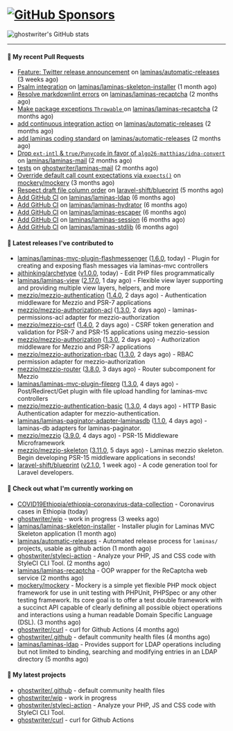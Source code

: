 # [![GitHub Sponsors](https://img.shields.io/github/sponsors/ghostwriter?label=Sponsors&style=flat-square&logo=GitHub%20Sponsors)](https://github.com/sponsors/ghostwriter)

![ghostwriter's GitHub stats](https://github-readme-stats.vercel.app/api?username=ghostwriter&show_icons=true&count_private=true&hide_title=true&hide_rank=true&icon_color=333)

---
#### 🔨 My recent Pull Requests

- [Feature: Twitter release announcement](https://github.com/laminas/automatic-releases/pull/174) on [laminas/automatic-releases](https://github.com/laminas/automatic-releases) (3 weeks ago)
- [Psalm integration](https://github.com/laminas/laminas-skeleton-installer/pull/24) on [laminas/laminas-skeleton-installer](https://github.com/laminas/laminas-skeleton-installer) (1 month ago)
- [Resolve markdownlint errors](https://github.com/laminas/laminas-recaptcha/pull/14) on [laminas/laminas-recaptcha](https://github.com/laminas/laminas-recaptcha) (2 months ago)
- [Make package exceptions `Throwable` ](https://github.com/laminas/laminas-recaptcha/pull/13) on [laminas/laminas-recaptcha](https://github.com/laminas/laminas-recaptcha) (2 months ago)
- [add continuous integration action](https://github.com/laminas/automatic-releases/pull/172) on [laminas/automatic-releases](https://github.com/laminas/automatic-releases) (2 months ago)
- [add laminas coding standard](https://github.com/laminas/automatic-releases/pull/171) on [laminas/automatic-releases](https://github.com/laminas/automatic-releases) (2 months ago)
- [Drop `ext-intl` &amp; `true/Punycode` in favor of `algo26-matthias/idna-convert`](https://github.com/laminas/laminas-mail/pull/176) on [laminas/laminas-mail](https://github.com/laminas/laminas-mail) (2 months ago)
- [tests](https://github.com/ghostwriter/laminas-mail/pull/1) on [ghostwriter/laminas-mail](https://github.com/ghostwriter/laminas-mail) (2 months ago)
- [Override default call count expectations via `expects()`](https://github.com/mockery/mockery/pull/1146) on [mockery/mockery](https://github.com/mockery/mockery) (3 months ago)
- [Respect draft file column order](https://github.com/laravel-shift/blueprint/pull/487) on [laravel-shift/blueprint](https://github.com/laravel-shift/blueprint) (5 months ago)
- [Add GitHub CI](https://github.com/laminas/laminas-ldap/pull/20) on [laminas/laminas-ldap](https://github.com/laminas/laminas-ldap) (6 months ago)
- [Add GitHub CI](https://github.com/laminas/laminas-hydrator/pull/58) on [laminas/laminas-hydrator](https://github.com/laminas/laminas-hydrator) (6 months ago)
- [Add GitHub CI](https://github.com/laminas/laminas-escaper/pull/18) on [laminas/laminas-escaper](https://github.com/laminas/laminas-escaper) (6 months ago)
- [Add GitHub CI](https://github.com/laminas/laminas-session/pull/44) on [laminas/laminas-session](https://github.com/laminas/laminas-session) (6 months ago)
- [Add GitHub CI](https://github.com/laminas/laminas-stdlib/pull/26) on [laminas/laminas-stdlib](https://github.com/laminas/laminas-stdlib) (6 months ago)

#### 🔭 Latest releases I've contributed to

- [laminas/laminas-mvc-plugin-flashmessenger](https://github.com/laminas/laminas-mvc-plugin-flashmessenger) ([1.6.0](https://github.com/laminas/laminas-mvc-plugin-flashmessenger/releases/tag/1.6.0), today) - Plugin for creating and exposing flash messages via laminas-mvc controllers
- [ajthinking/archetype](https://github.com/ajthinking/archetype) ([v1.0.0](https://github.com/ajthinking/archetype/releases/tag/v1.0.0), today) - Edit PHP files programmatically
- [laminas/laminas-view](https://github.com/laminas/laminas-view) ([2.17.0](https://github.com/laminas/laminas-view/releases/tag/2.17.0), 1 day ago) - Flexible view layer supporting and providing multiple view layers, helpers, and more
- [mezzio/mezzio-authentication](https://github.com/mezzio/mezzio-authentication) ([1.4.0](https://github.com/mezzio/mezzio-authentication/releases/tag/1.4.0), 2 days ago) - Authentication middleware for Mezzio and PSR-7 applications
- [mezzio/mezzio-authorization-acl](https://github.com/mezzio/mezzio-authorization-acl) ([1.3.0](https://github.com/mezzio/mezzio-authorization-acl/releases/tag/1.3.0), 2 days ago) - laminas-permissions-acl adapter for mezzio-authorization
- [mezzio/mezzio-csrf](https://github.com/mezzio/mezzio-csrf) ([1.4.0](https://github.com/mezzio/mezzio-csrf/releases/tag/1.4.0), 2 days ago) - CSRF token generation and validation for PSR-7 and PSR-15 applications using mezzio-session
- [mezzio/mezzio-authorization](https://github.com/mezzio/mezzio-authorization) ([1.3.0](https://github.com/mezzio/mezzio-authorization/releases/tag/1.3.0), 2 days ago) - Authorization middleware for Mezzio and PSR-7 applications
- [mezzio/mezzio-authorization-rbac](https://github.com/mezzio/mezzio-authorization-rbac) ([1.3.0](https://github.com/mezzio/mezzio-authorization-rbac/releases/tag/1.3.0), 2 days ago) - RBAC permission adapter for mezzio-authorization
- [mezzio/mezzio-router](https://github.com/mezzio/mezzio-router) ([3.8.0](https://github.com/mezzio/mezzio-router/releases/tag/3.8.0), 3 days ago) - Router subcomponent for Mezzio
- [laminas/laminas-mvc-plugin-fileprg](https://github.com/laminas/laminas-mvc-plugin-fileprg) ([1.3.0](https://github.com/laminas/laminas-mvc-plugin-fileprg/releases/tag/1.3.0), 4 days ago) - Post/Redirect/Get plugin with file upload handling for laminas-mvc controllers
- [mezzio/mezzio-authentication-basic](https://github.com/mezzio/mezzio-authentication-basic) ([1.3.0](https://github.com/mezzio/mezzio-authentication-basic/releases/tag/1.3.0), 4 days ago) - HTTP Basic Authentication adapter for mezzio-authentication.
- [laminas/laminas-paginator-adapter-laminasdb](https://github.com/laminas/laminas-paginator-adapter-laminasdb) ([1.1.0](https://github.com/laminas/laminas-paginator-adapter-laminasdb/releases/tag/1.1.0), 4 days ago) - laminas-db adapters for laminas-paginator.
- [mezzio/mezzio](https://github.com/mezzio/mezzio) ([3.9.0](https://github.com/mezzio/mezzio/releases/tag/3.9.0), 4 days ago) - PSR-15 Middleware Microframework
- [mezzio/mezzio-skeleton](https://github.com/mezzio/mezzio-skeleton) ([3.11.0](https://github.com/mezzio/mezzio-skeleton/releases/tag/3.11.0), 5 days ago) - Laminas mezzio skeleton. Begin developing PSR-15 middleware applications in seconds!
- [laravel-shift/blueprint](https://github.com/laravel-shift/blueprint) ([v2.1.0](https://github.com/laravel-shift/blueprint/releases/tag/v2.1.0), 1 week ago) - A code generation tool for Laravel developers.

#### 👷 Check out what I'm currently working on

- [COVID19Ethiopia/ethiopia-coronavirus-data-collection](https://github.com/COVID19Ethiopia/ethiopia-coronavirus-data-collection) - Coronavirus cases in Ethiopia (today)
- [ghostwriter/wip](https://github.com/ghostwriter/wip) - work in progress (3 weeks ago)
- [laminas/laminas-skeleton-installer](https://github.com/laminas/laminas-skeleton-installer) - Installer plugin for Laminas MVC Skeleton application (1 month ago)
- [laminas/automatic-releases](https://github.com/laminas/automatic-releases) - Automated release process for `laminas/` projects, usable as github action (1 month ago)
- [ghostwriter/styleci-action](https://github.com/ghostwriter/styleci-action) - Analyze your PHP, JS and CSS code with StyleCI CLI Tool. (2 months ago)
- [laminas/laminas-recaptcha](https://github.com/laminas/laminas-recaptcha) - OOP wrapper for the ReCaptcha web service (2 months ago)
- [mockery/mockery](https://github.com/mockery/mockery) - Mockery is a simple yet flexible PHP mock object framework for use in unit testing with PHPUnit, PHPSpec or any other testing framework. Its core goal is to offer a test double framework with a succinct API capable of clearly defining all possible object operations and interactions using a human readable Domain Specific Language (DSL). (3 months ago)
- [ghostwriter/curl](https://github.com/ghostwriter/curl) - curl for Github Actions (4 months ago)
- [ghostwriter/.github](https://github.com/ghostwriter/.github) - default community health files (4 months ago)
- [laminas/laminas-ldap](https://github.com/laminas/laminas-ldap) - Provides support for LDAP operations including but not limited to binding, searching and modifying entries in an LDAP directory (5 months ago)

#### 🌱 My latest projects

- [ghostwriter/.github](https://github.com/ghostwriter/.github) - default community health files
- [ghostwriter/wip](https://github.com/ghostwriter/wip) - work in progress
- [ghostwriter/styleci-action](https://github.com/ghostwriter/styleci-action) - Analyze your PHP, JS and CSS code with StyleCI CLI Tool.
- [ghostwriter/curl](https://github.com/ghostwriter/curl) - curl for Github Actions

